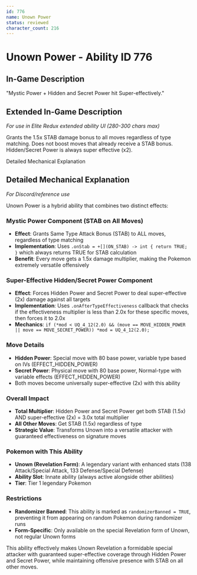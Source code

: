 ```yaml
---
id: 776
name: Unown Power
status: reviewed
character_count: 216
---
```


# Unown Power - Ability ID 776

## In-Game Description
"Mystic Power + Hidden and Secret Power hit Super-effectively."

## Extended In-Game Description
*For use in Elite Redux extended ability UI (280-300 chars max)*

Grants the 1.5x STAB damage bonus to all moves regardless of type matching. Does not boost moves that already receive a STAB bonus. Hidden/Secret Power is always super effective (x2).

Detailed Mechanical Explanation 
## Detailed Mechanical Explanation
*For Discord/reference use*

Unown Power is a hybrid ability that combines two distinct effects:

### Mystic Power Component (STAB on All Moves)
- **Effect**: Grants Same Type Attack Bonus (STAB) to ALL moves, regardless of type matching
- **Implementation**: Uses `.onStab = +[](ON_STAB) -> int { return TRUE; }` which always returns TRUE for STAB calculation
- **Benefit**: Every move gets a 1.5x damage multiplier, making the Pokemon extremely versatile offensively

### Super-Effective Hidden/Secret Power Component
- **Effect**: Forces Hidden Power and Secret Power to deal super-effective (2x) damage against all targets
- **Implementation**: Uses `.onAfterTypeEffectiveness` callback that checks if the effectiveness multiplier is less than 2.0x for these specific moves, then forces it to 2.0x
- **Mechanics**: `if (*mod < UQ_4_12(2.0) && (move == MOVE_HIDDEN_POWER || move == MOVE_SECRET_POWER)) *mod = UQ_4_12(2.0);`

### Move Details
- **Hidden Power**: Special move with 80 base power, variable type based on IVs (EFFECT_HIDDEN_POWER)
- **Secret Power**: Physical move with 80 base power, Normal-type with variable effects (EFFECT_HIDDEN_POWER)
- Both moves become universally super-effective (2x) with this ability

### Overall Impact
- **Total Multiplier**: Hidden Power and Secret Power get both STAB (1.5x) AND super-effective (2x) = 3.0x total multiplier
- **All Other Moves**: Get STAB (1.5x) regardless of type
- **Strategic Value**: Transforms Unown into a versatile attacker with guaranteed effectiveness on signature moves

### Pokemon with This Ability
- **Unown (Revelation Form)**: A legendary variant with enhanced stats (138 Attack/Special Attack, 133 Defense/Special Defense)
- **Ability Slot**: Innate ability (always active alongside other abilities)
- **Tier**: Tier 1 legendary Pokemon

### Restrictions
- **Randomizer Banned**: This ability is marked as `randomizerBanned = TRUE`, preventing it from appearing on random Pokemon during randomizer runs
- **Form-Specific**: Only available on the special Revelation form of Unown, not regular Unown forms

This ability effectively makes Unown Revelation a formidable special attacker with guaranteed super-effective coverage through Hidden Power and Secret Power, while maintaining offensive presence with STAB on all other moves.